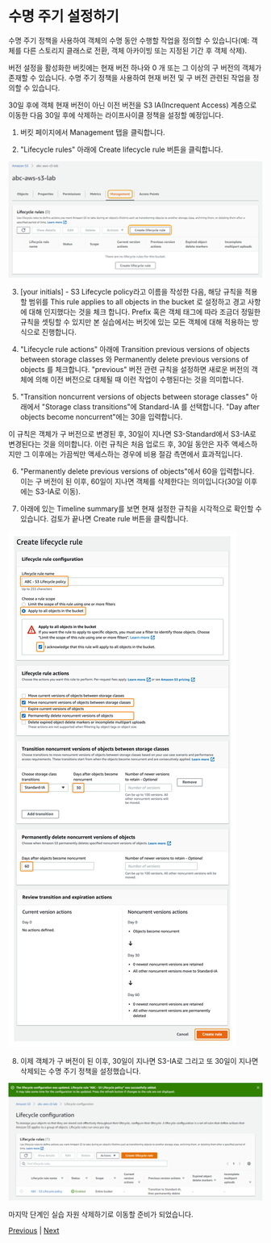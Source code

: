 # 수명 주기 설정하기
수명 주기 정책을 사용하여 객체의 수명 동안 수행할 작업을 정의할 수 있습니다(예: 객체를 다른 스토리지 클래스로 전환, 객체 아카이빙 또는 지정된 기간 후 객체 삭제).

버전 설정을 활성화한 버킷에는 현재 버전 하나와 0 개 또는 그 이상의 구 버전의 객체가 존재할 수 있습니다. 수명 주기 정책을 사용하여 현재 버전 및 구 버전 관련된 작업을 정의할 수 있습니다.

30일 후에 객체 현재 버전이 아닌 이전 버전을 S3 IA(Increquent Access) 계층으로 이동한 다음 30일 후에 삭제하는 라이프사이클 정책을 설정할 예정입니다.

1. 버킷 페이지에서 Management 탭을 클릭합니다.

2. "Lifecycle rules" 아래에 Create lifecycle rule 버튼을 클릭합니다.

![](../../images/25-s3-lifecycle.png)

3. [your initials] - S3 Lifecycle policy라고 이름을 작성한 다음, 해당 규칙을 적용할 범위를 This rule applies to all objects in the bucket 로 설정하고 경고 사항에 대해 인지했다는 것을 체크 합니다. Prefix 혹은 객체 태그에 따라 조금더 정밀한 규칙을 셋팅할 수 있지만 본 실습에서는 버킷에 있는 모든 객체에 대해 적용하는 방식으로 진행합니다.

4. "Lifecycle rule actions" 아래에 Transition previous versions of objects between storage classes 와 Permanently delete previous versions of objects 를 체크합니다. "previous" 버전 관련 규칙을 설정하면 새로운 버전의 객체에 의해 이전 버전으로 대체될 때 이런 작업이 수행된다는 것을 의미합니다.

5. "Transition noncurrent versions of objects between storage classes" 아래에서 "Storage class transitions"에 Standard-IA 를 선택합니다. "Day after objects become noncurrent"에는 30을 입력합니다.

이 규칙은 객체가 구 버전으로 변경된 후, 30일이 지나면 S3-Standard에서 S3-IA로 변경된다는 것을 의미합니다. 이런 규칙은 처음 업로드 후, 30일 동안은 자주 액세스하지만 그 이후에는 가끔씩만 액세스하는 경우에 비용 절감 측면에서 효과적입니다.

6. "Permanently delete previous versions of objects"에서 60을 입력합니다. 이는 구 버전이 된 이후, 60일이 지나면 객체를 삭제한다는 의미입니다(30일 이후에는 S3-IA로 이동).

7. 아래에 있는 Timeline summary를 보면 현재 설정한 규칙을 시각적으로 확인할 수 있습니다. 검토가 끝나면 Create rule 버튼을 클릭합니다.

![](../../images/26-lifecycle-creation.png)

8. 이제 객체가 구 버전이 된 이후, 30일이 지나면 S3-IA로 그리고 또 30일이 지나면 삭제되는 수명 주기 정책을 설정했습니다.

![](../../images/27-lifecycle-finished.png)

마지막 단계인 실습 자원 삭제하기로 이동할 준비가 되었습니다.

[Previous](./5-s3.md) | [Next](./7-s3.md)